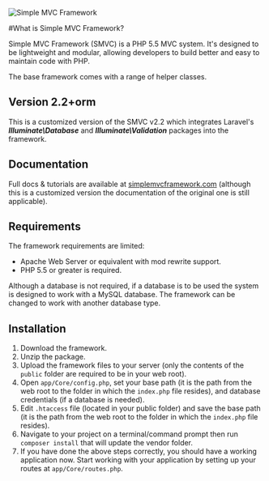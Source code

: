 ![Simple MVC Framework](http://simplemvcframework.com/app/templates/publicthemes/smvc/images/logo.png)

#What is Simple MVC Framework?

Simple MVC Framework (SMVC) is a PHP 5.5 MVC system. It's designed to be lightweight and modular, allowing developers to build better and easy to maintain code with PHP.

The base framework comes with a range of helper classes.

## Version 2.2+orm

This is a customized version of the SMVC v2.2 which integrates Laravel's ***Illuminate\Database*** and ***Illuminate\Validation*** packages into the framework.

## Documentation

Full docs & tutorials are available at [simplemvcframework.com](http://simplemvcframework.com) (although this is a customized version the documentation of the original one is still applicable).

## Requirements

 The framework requirements are limited:

 - Apache Web Server or equivalent with mod rewrite support.
 - PHP 5.5 or greater is required.

 Although a database is not required, if a database is to be used the system is designed to work with a MySQL database. The framework can be changed to work with another database type.

## Installation

1. Download the framework.
2. Unzip the package.
3. Upload the framework files to your server (only the contents of the ```public``` folder are required to be in your web root).
4. Open ```app/Core/config.php```, set your base path (it is the path from the web root to the folder in which the ```index.php``` file resides), and database credentials (if a database is needed).
5. Edit ```.htaccess``` file (located in your public folder) and save the base path (it is the path from the web root to the folder in which the ```index.php``` file resides).
6. Navigate to your project on a terminal/command prompt then run ```composer install``` that will update the vendor folder.
7. If you have done the above steps correctly, you should have a working application now. Start working with your application by setting up your routes at ```app/Core/routes.php```.
